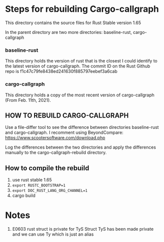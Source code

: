# Steps for rebuilding Cargo-callgraph

This directory contains the source files for Rust Stable version 1.65

In the parent directory are two more directories: baseline-rust, cargo-callgraph

### baseline-rust
This directory holds the version of rust that is the closest I could identify to the latest version of cargo-callgraph.
The commit ID on the Rust Github repo is f1c47c79fe8438ed241630f885797eebef3a6cab

### cargo-callgraph
This directory holds a copy of the most recent version of cargo-callgraph (From Feb. 11th, 2021).

## HOW TO REBUILD CARGO-CALLGRAPH
Use a file-differ tool to see the difference between directories baseline-rust and cargo-callgraph.
I recomment using BeyondCompare: https://www.scootersoftware.com/download.php

Log the differences between the two directories and apply the differences manually to the cargo-callgraph-rebuild directory.

## How to compile the rebuild
1. use rust stable 1.65
2. `export RUSTC_BOOTSTRAP=1`
3. `export DOC_RUST_LANG_ORG_CHANNEL=1`
4. cargo build


# Notes

1. E0603 rust struct is private for TyS Struct
TyS has been made private and we can use Ty which is just an alias
